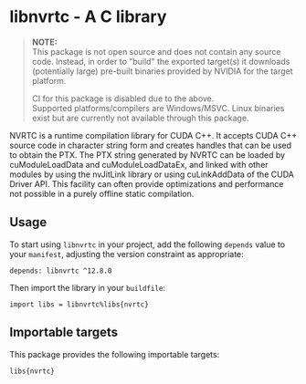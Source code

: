 # libnvrtc - A C library

> **NOTE:**  
This package is not open source and does not contain any source code. Instead,
in order to "build" the exported target(s) it downloads (potentially large)
pre-built binaries provided by NVIDIA for the target platform.
>
> CI for this package is disabled due to the above.  
Supported platforms/compilers are Windows/MSVC. Linux binaries exist but are
currently not available through this package.

NVRTC is a runtime compilation library for CUDA C++. It accepts CUDA C++
source code in character string form and creates handles that can be used
to obtain the PTX. The PTX string generated by NVRTC can be loaded by
cuModuleLoadData and cuModuleLoadDataEx, and linked with other modules by
using the nvJitLink library or using cuLinkAddData of the CUDA Driver API.
This facility can often provide optimizations and performance not possible
in a purely offline static compilation.

## Usage

To start using `libnvrtc` in your project, add the following `depends`
value to your `manifest`, adjusting the version constraint as appropriate:

```
depends: libnvrtc ^12.8.0
```

Then import the library in your `buildfile`:

```
import libs = libnvrtc%libs{nvrtc}
```


## Importable targets

This package provides the following importable targets:

```
libs{nvrtc}
```
